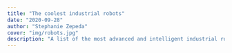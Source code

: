 ```yaml
---
title: "The coolest industrial robots"
date: "2020-09-28"
author: "Stephanie Zepeda"
cover: "img/robots.jpg"
description: "A list of the most advanced and intelligent industrial robots."
---
```

